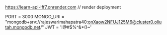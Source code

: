 https://learn-api-lff7.onrender.com    // render deployment


PORT = 3000
MONGO_URI = "mongodb+srv://rajeswarimahapatra40:onXaow2NFUJ125M6@cluster0.oliutah.mongodb.net/"
JWT = '!@#$%^&*()~'
